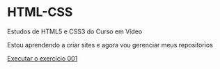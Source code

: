 # HTML-CSS
 Estudos de HTML5 e CSS3 do Curso em Vídeo

 Estou aprendendo a criar sites e agora vou gerenciar meus repositorios

<a href="https://trcossich.github.io/html-css/exercicios/ex001/index.html">Executar o exercício 001</a>
